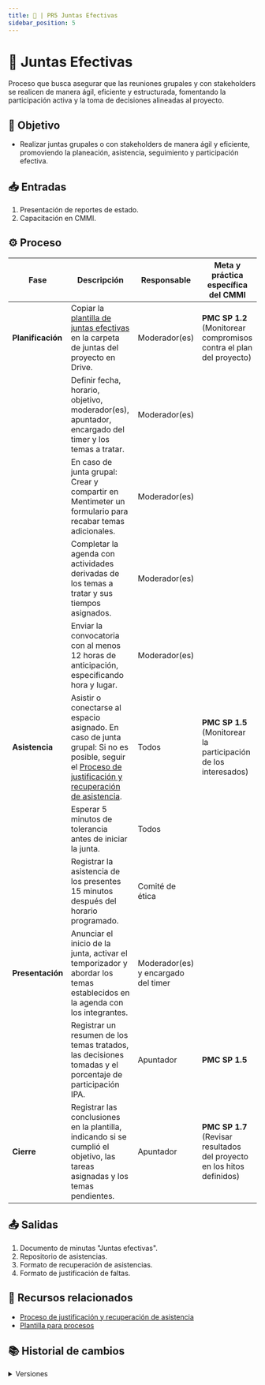 ```yaml
---
title: 👺 | PR5 Juntas Efectivas
sidebar_position: 5
---
```


# 👺 Juntas Efectivas

Proceso que busca asegurar que las reuniones grupales y con stakeholders se realicen de manera ágil, eficiente y estructurada, fomentando la participación activa y la toma de decisiones alineadas al proyecto.

## 🎯 Objetivo

- Realizar juntas grupales o con stakeholders de manera ágil y eficiente, promoviendo la planeación, asistencia, seguimiento y participación efectiva.

## 📥 Entradas

1. Presentación de reportes de estado.
2. Capacitación en CMMI.

## ⚙️ Proceso

| Fase | Descripción | Responsable | Meta y práctica específica del CMMI |
| ---- | ----------- | ----------- | ----------------------------------- |
| **Planificación** | Copiar la [plantilla de juntas efectivas](https://docs.google.com/document/d/1kQ_WNJF6ZAqBEqnu3a1I7ls6aLCqXvPdEHlpKwQGfEM/edit?usp=drive_link) en la carpeta de juntas del proyecto en Drive. | Moderador(es) | **PMC SP 1.2** (Monitorear compromisos contra el plan del proyecto) |
|  | Definir fecha, horario, objetivo, moderador(es), apuntador, encargado del timer y los temas a tratar. | Moderador(es) | |
|  | En caso de junta grupal: Crear y compartir en Mentimeter un formulario para recabar temas adicionales. | Moderador(es) | |
|  | Completar la agenda con actividades derivadas de los temas a tratar y sus tiempos asignados. | Moderador(es) | |
|  | Enviar la convocatoria con al menos 12 horas de anticipación, especificando hora y lugar. | Moderador(es) | |
| **Asistencia** | Asistir o conectarse al espacio asignado. En caso de junta grupal: Si no es posible, seguir el [Proceso de justificación y recuperación de asistencia](/docs/next/procesos/PR22-justificar-recuperar-asistencia). | Todos | **PMC SP 1.5** (Monitorear la participación de los interesados) |
|  | Esperar 5 minutos de tolerancia antes de iniciar la junta. | Todos | |
|  | Registrar la asistencia de los presentes 15 minutos después del horario programado. | Comité de ética | |
| **Presentación** | Anunciar el inicio de la junta, activar el temporizador y abordar los temas establecidos en la agenda con los integrantes. | Moderador(es) y encargado del timer | |
|  | Registrar un resumen de los temas tratados, las decisiones tomadas y el porcentaje de participación IPA. | Apuntador | **PMC SP 1.5** |
| **Cierre** | Registrar las conclusiones en la plantilla, indicando si se cumplió el objetivo, las tareas asignadas y los temas pendientes. | Apuntador | **PMC SP 1.7** (Revisar resultados del proyecto en los hitos definidos) |

## 📤 Salidas

1. Documento de minutas "Juntas efectivas".
2. Repositorio de asistencias.
3. Formato de recuperación de asistencias.
4. Formato de justificación de faltas.

## 📎 Recursos relacionados

- [Proceso de justificación y recuperación de asistencia](/docs/procesos/PR22-justificar-recuperar-asistencia.md)
- [Plantilla para procesos](/docs/plantillas/plantilla-procesos.md)

## 📚 Historial de cambios

<details>
  <summary>Versiones</summary>

| **Versión** | **Descripción del cambio**                                        | **Fecha**   | **Colaborador(es)** |
| ----------- | ------------------------------------------------------------------ | ----------- | ------------------- |
| **1.0**     | Creación del proceso.                                              | 03/03/2025  | Daniel Queijeiro Albo, Ángel Mauricio Ramírez Herrera, Valeria Zúñiga Mendoza |
| **1.1**     | Refactorización.                                                   | 18/04/2025  | Diego Fuentes |
| **1.2**     | Correcciones PMC 1.1.                                              | 22/04/2025  | Juan Pablo Chávez Leal |
| **1.3**     | Agregar entradas y referenciar a los procesos PR22 y PR23.         | 25/04/2025  | Ian Julián Estrada Castro |
| **1.4**     | Actualizar proceso.                                                | 11/05/2025  | Paola María Garrido Montes |
| **1.5**     | Actualizar proceso.                                                | 13/05/2025  | Hiram Mendoza López |

</details>
